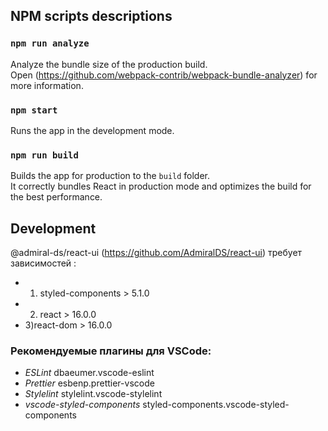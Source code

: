 ## NPM scripts descriptions

### `npm run analyze`

Analyze the bundle size of the production build.\
Open (https://github.com/webpack-contrib/webpack-bundle-analyzer) for more information.

### `npm start`

Runs the app in the development mode.

### `npm run build`

Builds the app for production to the `build` folder.\
It correctly bundles React in production mode and optimizes the build for the best performance.


## Development
@admiral-ds/react-ui (https://github.com/AdmiralDS/react-ui) требует зависимостей :
- 1) styled-components > 5.1.0
- 2) react > 16.0.0
- 3)react-dom > 16.0.0


### Рекомендуемые плагины для VSCode:

- _ESLint_ dbaeumer.vscode-eslint
- _Prettier_ esbenp.prettier-vscode
- _Stylelint_ stylelint.vscode-stylelint
- _vscode-styled-components_ styled-components.vscode-styled-components
